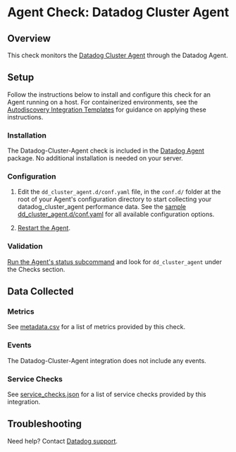 # Agent Check: Datadog Cluster Agent

## Overview

This check monitors the [Datadog Cluster Agent][1] through the Datadog Agent.

## Setup

Follow the instructions below to install and configure this check for an Agent running on a host. For containerized environments, see the [Autodiscovery Integration Templates][2] for guidance on applying these instructions.

### Installation

The Datadog-Cluster-Agent check is included in the [Datadog Agent][2] package.
No additional installation is needed on your server.

### Configuration

1. Edit the `dd_cluster_agent.d/conf.yaml` file, in the `conf.d/` folder at the root of your Agent's configuration directory to start collecting your datadog_cluster_agent performance data. See the [sample dd_cluster_agent.d/conf.yaml][3] for all available configuration options.

2. [Restart the Agent][4].

### Validation

[Run the Agent's status subcommand][5] and look for `dd_cluster_agent` under the Checks section.

## Data Collected

### Metrics

See [metadata.csv][6] for a list of metrics provided by this check.

### Events

The Datadog-Cluster-Agent integration does not include any events.

### Service Checks

See [service_checks.json][7] for a list of service checks provided by this integration.

## Troubleshooting

Need help? Contact [Datadog support][8].


[1]: https://docs.datadoghq.com/agent/cluster_agent/
[2]: https://docs.datadoghq.com/agent/kubernetes/integrations/
[3]: https://github.com/DataDog/integrations-core/blob/master/dd_cluster_agent/datadog_checks/dd_cluster_agent/data/conf.yaml.example
[4]: https://docs.datadoghq.com/agent/guide/agent-commands/#start-stop-and-restart-the-agent
[5]: https://docs.datadoghq.com/agent/guide/agent-commands/#agent-status-and-information
[6]: https://github.com/DataDog/integrations-core/blob/master/dd_cluster_agent/metadata.csv
[7]: https://github.com/DataDog/integrations-core/blob/master/dd_cluster_agent/assets/service_checks.json
[8]: https://docs.datadoghq.com/help/
